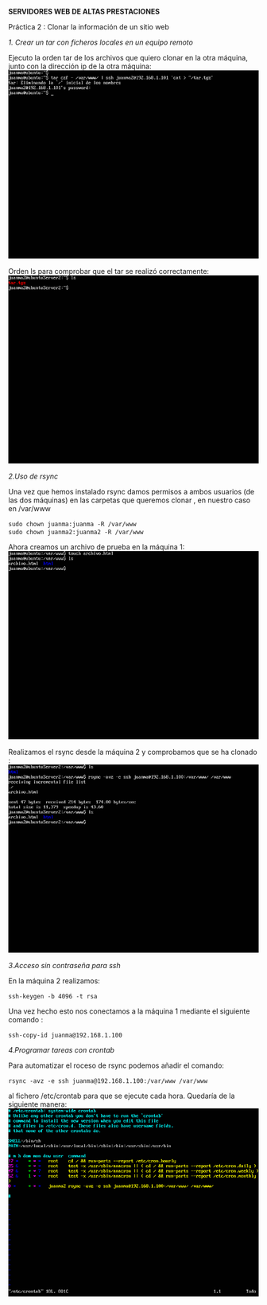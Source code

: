 **SERVIDORES WEB DE ALTAS PRESTACIONES**

Práctica 2 :  Clonar la información de un sitio web


*1. Crear un tar con ficheros locales en un equipo remoto*

Ejecuto la orden tar de los archivos que quiero clonar en la otra máquina, junto con la dirección ip de la otra máquina:
![](https://github.com/juanmaLC/SWAP1718/blob/master/P2/ordenTar.png)

 
Orden ls para comprobar que el tar se realizó correctamente: 
![](https://github.com/juanmaLC/SWAP1718/blob/master/P2/lsComprobarOrdenTar.png) 

*2.Uso de rsync*
 
 Una vez que hemos instalado rsync damos permisos a ambos usuarios (de las dos máquinas) en las carpetas que queremos clonar , en nuestro caso en /var/www
 
 	sudo chown juanma:juanma -R /var/www
 	sudo chown juanma2:juanma2 -R /var/www
 	
 	
 Ahora creamos un archivo de prueba en la máquina 1:
 ![](https://github.com/juanmaLC/SWAP1718/blob/master/P2/crearArchivoEnVar.png) 
 
 Realizamos el rsync desde la máquina 2 y comprobamos que se ha clonado :
 ![](https://github.com/juanmaLC/SWAP1718/blob/master/P2/rsyncMaquina2.png) 
 
 *3.Acceso sin contraseña para ssh*
 
 En la máquina 2 realizamos:
 	
 	ssh-keygen -b 4096 -t rsa
 	
 Una vez hecho esto nos conectamos a la máquina 1 mediante el siguiente comando :
 
 	ssh-copy-id juanma@192.168.1.100
 	
 *4.Programar tareas con crontab*

Para automatizar el roceso de rsync podemos añadir el comando:

	rsync -avz -e ssh juanma@192.168.1.100:/var/www /var/www
	
al fichero /etc/crontab para que se ejecute cada hora. Quedaría de la siguiente manera:
![](https://github.com/juanmaLC/SWAP1718/blob/master/P2/crontab.png) 
	
	